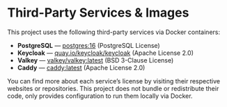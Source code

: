 # Third-Party Services & Images

This project uses the following third-party services via Docker containers:

- **PostgreSQL** — [postgres:16](https://hub.docker.com/_/postgres) (PostgreSQL License)
- **Keycloak** — [quay.io/keycloak/keycloak](https://www.keycloak.org/) (Apache License 2.0)
- **Valkey** — [valkey/valkey:latest](https://hub.docker.com/r/valkey/valkey) (BSD 3-Clause License)
- **Caddy** — [caddy:latest](https://hub.docker.com/_/caddy) (Apache License 2.0)

You can find more about each service’s license by visiting their respective websites or repositories. This project does not bundle or redistribute their code, only provides configuration to run them locally via Docker.
